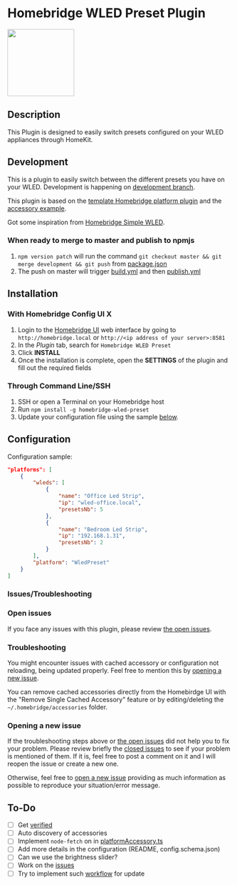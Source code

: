 # Homebridge WLED Preset Plugin

<img src="https://github.com/goodshort/homebridge-wled-preset/blob/master/WIP.png" width="150">

## Description

This Plugin is designed to easily switch presets configured on your WLED appliances through HomeKit.

## Development

This is a plugin to easily switch between the different presets you have on your WLED. Development is happening on [development branch](https://github.com/goodshort/homebridge-wled-preset/tree/development).

This plugin is based on the [template Homebridge platform plugin](https://github.com/homebridge/homebridge-plugin-template/) and the [accessory example](https://github.com/homebridge/homebridge-examples/tree/master/accessory-example-typescript).

Got some inspiration from [Homebridge Simple WLED](https://github.com/jstrausd/homebridge-simple-wled).

### When ready to merge to master and publish to npmjs

1. `npm version patch` will run the command `git checkout master && git merge development && git push` from [package.json](package.json)
2. The push on master will trigger [build.yml](.github/workflows/build.yml) and then [publish.yml](.github/workflows/publish.yml)

## Installation

### With Homebridge Config UI X

1. Login to the [Homebridge UI](https://github.com/oznu/homebridge-config-ui-x) web interface by going to `http://homebridge.local` or `http://<ip address of your server>:8581` 
2. In the *Plugin* tab, search for `Homebridge WLED Preset`
3. Click **INSTALL**
4. Once the installation is complete, open the **SETTINGS** of the plugin and fill out the required fields

### Through Command Line/SSH

1. SSH or open a Terminal on your Homebridge host
2. Run `npm install -g homebridge-wled-preset`
3. Update your configuration file using the sample [below](#configuration).

## Configuration

Configuration sample:

```json
"platforms": [
    {
        "wleds": [
            {
                "name": "Office Led Strip",
                "ip": "wled-office.local",
                "presetsNb": 5
            },
            {
                "name": "Bedroom Led Strip",
                "ip": "192.168.1.31",
                "presetsNb": 2
            }
        ],
        "platform": "WledPreset"
    }
]
```

### Issues/Troubleshooting

### Open issues

If you face any issues with this plugin, please review [the open issues](https://github.com/goodshort/homebridge-wled-preset/issues).

### Troubleshooting

You might encounter issues with cached accessory or configuration not reloading, being updated properly. Feel free to mention this by [opening a new issue](https://github.com/goodshort/homebridge-wled-preset/issues/new/choose).

You can remove cached accessories directly from the Homebirdge UI with the "Remove Single Cached Accessory" feature or by editing/deleting the `~/.homebridge/accessories` folder.

### Opening a new issue

If the troubleshooting steps above or [the open issues](https://github.com/goodshort/homebridge-wled-preset/issues) did not help you to fix your problem. Please review briefly the [closed issues](https://github.com/goodshort/homebridge-wled-preset/issues?q=is%3Aissue+is%3Aclosed) to see if your problem is mentioned of them. If it is, feel free to post a comment on it and I will reopen the issue or create a new one.

Otherwise, feel free to [open a new issue](https://github.com/goodshort/homebridge-wled-preset/issues/new/choose) providing as much information as possible to reproduce your situation/error message.

## To-Do
- [ ] Get [verified](https://github.com/homebridge/verified)
- [ ] Auto discovery of accessories
- [ ] Implement `node-fetch` on in [platformAccessory.ts](src/platformAccessory.ts)
- [ ] Add more details in the configuration (README, config.schema.json)
- [ ] Can we use the brightness slider?
- [ ] Work on the [issues](https://github.com/goodshort/homebridge-wled-preset/issues)
- [ ] Try to implement such [workflow](https://stackoverflow.com/a/39396977) for update